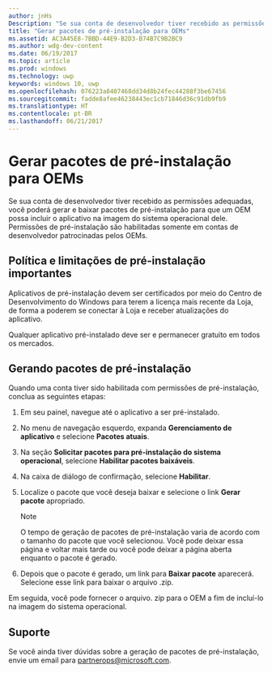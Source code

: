 ```yaml
---
author: jnHs
Description: "Se sua conta de desenvolvedor tiver recebido as permissões adequadas, você poderá gerar e baixar pacotes de pré-instalação para que um OEM possa incluir o aplicativo na imagem do sistema operacional dele."
title: "Gerar pacotes de pré-instalação para OEMs"
ms.assetid: AC3A45E8-7BBD-44E9-B2D3-B74B7C9B2BC9
ms.author: wdg-dev-content
ms.date: 06/19/2017
ms.topic: article
ms.prod: windows
ms.technology: uwp
keywords: windows 10, uwp
ms.openlocfilehash: 076223a8407468dd34d8b24fec44288f3be67456
ms.sourcegitcommit: fadde8afee46238443ec1cb71846d36c91db9fb9
ms.translationtype: HT
ms.contentlocale: pt-BR
ms.lasthandoff: 06/21/2017
---
```

# <a name="generate-preinstall-packages-for-oems"></a>Gerar pacotes de pré-instalação para OEMs

Se sua conta de desenvolvedor tiver recebido as permissões adequadas, você poderá gerar e baixar pacotes de pré-instalação para que um OEM possa incluir o aplicativo na imagem do sistema operacional dele. Permissões de pré-instalação são habilitadas somente em contas de desenvolvedor patrocinadas pelos OEMs.


## <a name="important-preinstall-policy--limitations"></a>Política e limitações de pré-instalação importantes

Aplicativos de pré-instalação devem ser certificados por meio do Centro de Desenvolvimento do Windows para terem a licença mais recente da Loja, de forma a poderem se conectar à Loja e receber atualizações do aplicativo.

Qualquer aplicativo pré-instalado deve ser e permanecer gratuito em todos os mercados.


## <a name="generating-preinstall-packages"></a>Gerando pacotes de pré-instalação

Quando uma conta tiver sido habilitada com permissões de pré-instalação, conclua as seguintes etapas:

1.  Em seu painel, navegue até o aplicativo a ser pré-instalado.
2.  No menu de navegação esquerdo, expanda **Gerenciamento de aplicativo** e selecione **Pacotes atuais**.
3.  Na seção **Solicitar pacotes para pré-instalação do sistema operacional**, selecione **Habilitar pacotes baixáveis**.
4.  Na caixa de diálogo de confirmação, selecione **Habilitar**.
5.  Localize o pacote que você deseja baixar e selecione o link **Gerar pacote** apropriado.

    > [!NOTE]
    > O tempo de geração de pacotes de pré-instalação varia de acordo com o tamanho do pacote que você selecionou. Você pode deixar essa página e voltar mais tarde ou você pode deixar a página aberta enquanto o pacote é gerado.

6.  Depois que o pacote é gerado, um link para **Baixar pacote** aparecerá. Selecione esse link para baixar o arquivo .zip.

Em seguida, você pode fornecer o arquivo. zip para o OEM a fim de incluí-lo na imagem do sistema operacional.


## <a name="support"></a>Suporte

Se você ainda tiver dúvidas sobre a geração de pacotes de pré-instalação, envie um email para <partnerops@microsoft.com>.

 

 




